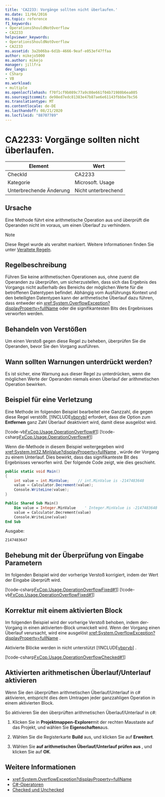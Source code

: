 ```yaml
---
title: 'CA2233: Vorgänge sollten nicht überlaufen.'
ms.date: 11/04/2016
ms.topic: reference
f1_keywords:
- OperationsShouldNotOverflow
- CA2233
helpviewer_keywords:
- OperationsShouldNotOverflow
- CA2233
ms.assetid: 3a2b06ba-6d1b-4666-9eaf-e053ef47ffaa
author: mikejo5000
ms.author: mikejo
manager: jillfra
dev_langs:
- CSharp
- VB
ms.workload:
- multiple
ms.openlocfilehash: f70f1cf9b089c77a9c08e661f04b71980b6ea805
ms.sourcegitcommit: de98ed7edc81383e47b87ae6e61143fbbbe7bc56
ms.translationtype: MT
ms.contentlocale: de-DE
ms.lasthandoff: 08/21/2020
ms.locfileid: "88707789"
---
```

# <a name="ca2233-operations-should-not-overflow"></a>CA2233: Vorgänge sollten nicht überlaufen.

|Element|Wert|
|-|-|
|CheckId|CA2233|
|Kategorie|Microsoft. Usage|
|Unterbrechende Änderung|Nicht unterbrechend|

## <a name="cause"></a>Ursache
Eine Methode führt eine arithmetische Operation aus und überprüft die Operanden nicht im voraus, um einen Überlauf zu verhindern.

> [!NOTE]
> Diese Regel wurde als veraltet markiert. Weitere Informationen finden Sie unter [Veraltete Regeln](fxcop-rule-port-status.md#deprecated-rules).

## <a name="rule-description"></a>Regelbeschreibung

Führen Sie keine arithmetischen Operationen aus, ohne zuerst die Operanden zu überprüfen, um sicherzustellen, dass sich das Ergebnis des Vorgangs nicht außerhalb des Bereichs der möglichen Werte für die betroffenen Datentypen befindet. Abhängig vom Ausführungs Kontext und den beteiligten Datentypen kann der arithmetische Überlauf dazu führen, dass entweder ein <xref:System.OverflowException?displayProperty=fullName> oder die signifikantesten Bits des Ergebnisses verworfen werden.

## <a name="how-to-fix-violations"></a>Behandeln von Verstößen

Um einen Verstoß gegen diese Regel zu beheben, überprüfen Sie die Operanden, bevor Sie den Vorgang ausführen.

## <a name="when-to-suppress-warnings"></a>Wann sollten Warnungen unterdrückt werden?

Es ist sicher, eine Warnung aus dieser Regel zu unterdrücken, wenn die möglichen Werte der Operanden niemals einen Überlauf der arithmetischen Operation bewirken.

## <a name="example-of-a-violation"></a>Beispiel für eine Verletzung

Eine Methode im folgenden Beispiel bearbeitet eine Ganzzahl, die gegen diese Regel verstößt. [!INCLUDE[vbprvb](../code-quality/includes/vbprvb_md.md)] erfordert, dass die Option zum **Entfernen** ganz Zahl Überlauf deaktiviert wird, damit diese ausgelöst wird.

[!code-vb[FxCop.Usage.OperationOverflow#1](../code-quality/codesnippet/VisualBasic/ca2233-operations-should-not-overflow_1.vb)]
[!code-csharp[FxCop.Usage.OperationOverflow#1](../code-quality/codesnippet/CSharp/ca2233-operations-should-not-overflow_1.cs)]

Wenn die-Methode in diesem Beispiel weitergegeben wird <xref:System.Int32.MinValue?displayProperty=fullName> , würde der Vorgang zu einem Unterlauf. Dies bewirkt, dass das signifikanteste Bit des Ergebnisses verworfen wird. Der folgende Code zeigt, wie dies geschieht.

```csharp
public static void Main()
{
    int value = int.MinValue;    // int.MinValue is -2147483648
    value = Calculator.Decrement(value);
    Console.WriteLine(value);
}
```

```vb
Public Shared Sub Main()
    Dim value = Integer.MinValue    ' Integer.MinValue is -2147483648
    value = Calculator.Decrement(value)
    Console.WriteLine(value)
End Sub
```

Ausgabe:

```text
2147483647
```

## <a name="fix-with-input-parameter-validation"></a>Behebung mit der Überprüfung von Eingabe Parametern

Im folgenden Beispiel wird der vorherige Verstoß korrigiert, indem der Wert der Eingabe überprüft wird.

[!code-csharp[FxCop.Usage.OperationOverflowFixed#1](../code-quality/codesnippet/CSharp/ca2233-operations-should-not-overflow_2.cs)]
[!code-vb[FxCop.Usage.OperationOverflowFixed#1](../code-quality/codesnippet/VisualBasic/ca2233-operations-should-not-overflow_2.vb)]

## <a name="fix-with-a-checked-block"></a>Korrektur mit einem aktivierten Block

Im folgenden Beispiel wird der vorherige Verstoß behoben, indem der-Vorgang in einen aktivierten-Block umwickelt wird. Wenn der Vorgang einen Überlauf verursacht, wird eine ausgelöst <xref:System.OverflowException?displayProperty=fullName> .

Aktivierte Blöcke werden in nicht unterstützt [!INCLUDE[vbprvb](../code-quality/includes/vbprvb_md.md)] .

[!code-csharp[FxCop.Usage.OperationOverflowChecked#1](../code-quality/codesnippet/CSharp/ca2233-operations-should-not-overflow_3.cs)]

## <a name="turn-on-checked-arithmetic-overflowunderflow"></a>Aktivierten arithmetischen Überlauf/Unterlauf aktivieren

Wenn Sie den überprüften arithmetischen Überlauf/Unterlauf in c# aktivieren, entspricht dies dem Umtragen jeder ganzzahligen Operation in einem aktivierten Block.

So aktivieren Sie den überprüften arithmetischen Überlauf/Unterlauf in c#:

1. Klicken Sie in **Projektmappen-Explorer**mit der rechten Maustaste auf das Projekt, und wählen Sie **Eigenschaften**aus.

2. Wählen Sie die Registerkarte **Build** aus, und klicken Sie auf **Erweitert**.

3. Wählen Sie **auf arithmetischen Überlauf/Unterlauf prüfen aus** , und klicken Sie auf **OK**.

## <a name="see-also"></a>Weitere Informationen

- <xref:System.OverflowException?displayProperty=fullName>
- [C#-Operatoren](/dotnet/csharp/language-reference/operators/index)
- [Checked und Unchecked](/dotnet/csharp/language-reference/keywords/checked-and-unchecked)
